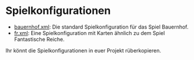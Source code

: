 # Spielkonfigurationen

- [bauernhof.xml](bauernhof.xml): Die standard Spielkonfiguration für das Spiel Bauernhof.
- [fr.xml](fr.xml): Eine Spielkonfiguration mit Karten ähnlich zu dem Spiel Fantastische Reiche.

Ihr könnt die Spielkonfigurationen in euer Projekt rüberkopieren.

